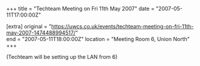 +++
title = "Techteam Meeting on Fri 11th May 2007"
date = "2007-05-11T17:00:00Z"

[extra]
original = "https://uwcs.co.uk/events/techteam-meeting-on-fri-11th-may-2007-1474488994517/"    
end = "2007-05-11T18:00:00Z"
location = "Meeting Room 6, Union North"
+++

(Techteam will be setting up the LAN from 6)

